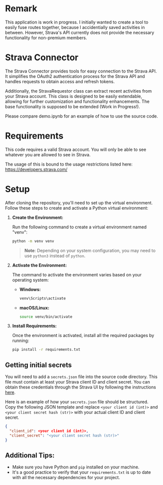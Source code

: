 # Remark

This application is work in progress. I initially wanted to create a tool to easily fuse routes together, because I accidentially saved activities in between. 
However, Strava's API currently does not provide the necessary functionality for non-premium members.

# Strava Connector

The Strava Connector provides tools for easy connection to the Strava API. It simplifies the OAuth2 authentication process for the Strava API and handles requests to obtain access and refresh tokens.

Additionally, the StravaRequestor class can extract recent activities from your Strava account. This class is designed to be easily extendable, allowing for further customization and functionality enhancements. The base functionality is supposed to be extended (Work in Progress!).

Please compare demo.ipynb for an example of how to use the source code.


# Requirements

This code requires a valid Strava account. 
You will only be able to see whatever you are allowed to see in Strava. 


The usage of this is bound to the usage restrictions listed here: https://developers.strava.com/




# Setup

After cloning the repository, you'll need to set up the virtual environment. Follow these steps to create and activate a Python virtual environment:

1. **Create the Environment:**

   Run the following command to create a virtual environment named "venv":

   ```bash
   python -m venv venv
   ```

   > **Note**: Depending on your system configuration, you may need to use `python3` instead of `python`.

2. **Activate the Environment:**

   The command to activate the environment varies based on your operating system:

   - **Windows:**

     ```bash
     venv\Scripts\activate
     ```

   - **macOS/Linux:**

     ```bash
     source venv/bin/activate
     ```

3. **Install Requirements:**

   Once the environment is activated, install all the required packages by running:

   ```bash
   pip install -r requirements.txt
   ```


## Getting initial secrets

You will need to add a `secrets.json` file into the source code directory. This file must contain at least your Strava client ID and client secret. You can obtain these credentials through the Strava UI by following the instructions [here](https://developers.strava.com/docs/getting-started/#account).

Here is an example of how your `secrets.json` file should be structured. Copy the following JSON template and replace `<your client id (int)>` and `<your client secret hash (str)>` with your actual client ID and client secret.

```json
{
  "client_id": <your client id (int)>,
  "client_secret": "<your client secret hash (str)>"
}
```


## Additional Tips:

- Make sure you have Python and `pip` installed on your machine.
- It's a good practice to verify that your `requirements.txt` is up to date with all the necessary dependencies for your project.
